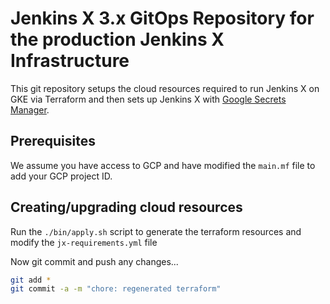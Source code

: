 # Jenkins X 3.x GitOps Repository for the production Jenkins X Infrastructure

This git repository setups the cloud resources required to run Jenkins X on GKE via Terraform and then sets up Jenkins X with [Google Secrets Manager](https://cloud.google.com/secret-manager).


## Prerequisites

We assume you have access to GCP and have modified the `main.mf` file to add your GCP project ID.

## Creating/upgrading cloud resources

Run the `./bin/apply.sh` script to generate the terraform resources and modify the `jx-requirements.yml` file

Now git commit and push any changes...


```bash 
git add *
git commit -a -m "chore: regenerated terraform"
```



